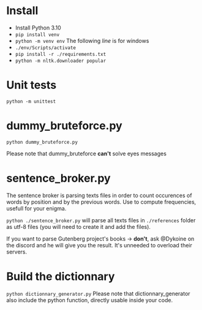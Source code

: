 # Install

-   Install Python 3.10
-   `pip install venv`
-   `python -m venv env`
    The following _line_ is for windows
-   `./env/Scripts/activate`
-   `pip install -r ./requirements.txt`
-   `python -m nltk.downloader popular`

# Unit tests

`python -m unittest`

# dummy_bruteforce.py

`python dummy_bruteforce.py`

Please note that dummy_bruteforce **can't** solve eyes messages

# sentence_broker.py
The sentence broker is parsing texts files in order to count occurences of words by position and by the previous words.
Use to compute frequencies, usefull for your enigma.

`python ./sentence_broker.py` will parse all texts files in `./references` folder as utf-8 files (you will need to create it and add the files).

If you want to parse Gutenberg project's books → **don't**, ask @Dykoine on the discord and he will give you the result. It's unneeded to overload their servers. 

# Build the dictionnary

`python dictionnary_generator.py`
Please note that dictionnary_generator also include the python function, directly usable inside your code.
